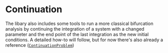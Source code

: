 # Continuation

The libary also includes some tools to run a more classical bifurcation analysis by continuing the integration of a system with a changed parameter and the end point of the last integration as the new initial conditions. A detailed how-to will follow, but for now there's also already a reference ([`ContinuationProblem`](@ref))
